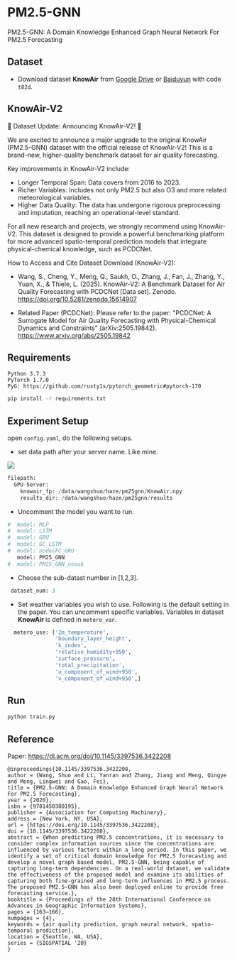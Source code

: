 # PM2.5-GNN

PM2.5-GNN: A Domain Knowledge Enhanced Graph Neural Network For PM2.5 Forecasting

## Dataset

- Download dataset **KnowAir** from [Google Drive](https://drive.google.com/open?id=1R6hS5VAgjJQ_wu8i5qoLjIxY0BG7RD1L) or [Baiduyun](https://pan.baidu.com/s/18D6Etl5Lm1E4vOLVrX0ZAw) with code `t82d`.

## KnowAir-V2

🚀 Dataset Update: Announcing KnowAir-V2! 🚀

We are excited to announce a major upgrade to the original KnowAir (PM2.5-GNN) dataset with the official release of KnowAir-V2! This is a brand-new, higher-quality benchmark dataset for air quality forecasting.

Key improvements in KnowAir-V2 include:
- Longer Temporal Span: Data covers from 2016 to 2023.
- Richer Variables: Includes not only PM2.5 but also O3 and more related meteorological variables.
- Higher Data Quality: The data has undergone rigorous preprocessing and imputation, reaching an operational-level standard.

For all new research and projects, we strongly recommend using KnowAir-V2. This dataset is designed to provide a powerful benchmarking platform for more advanced spatio-temporal prediction models that integrate physical-chemical knowledge, such as PCDCNet.

How to Access and Cite
Dataset Download (KnowAir-V2):

- Wang, S., Cheng, Y., Meng, Q., Saukh, O., Zhang, J., Fan, J., Zhang, Y., Yuan, X., & Thiele, L. (2025). KnowAir-V2: A Benchmark Dataset for Air Quality Forecasting with PCDCNet [Data set]. Zenodo. https://doi.org/10.5281/zenodo.15614907

- Related Paper (PCDCNet):
Please refer to the paper: "PCDCNet: A Surrogate Model for Air Quality Forecasting with Physical-Chemical Dynamics and Constraints" (arXiv:2505.19842). https://www.arxiv.org/abs/2505.19842

## Requirements

```
Python 3.7.3
PyTorch 1.7.0
PyG: https://github.com/rusty1s/pytorch_geometric#pytorch-170
```

```bash
pip install -r requirements.txt
```

## Experiment Setup

open `config.yaml`, do the following setups.

- set data path after your server name. Like mine.

![](https://tva1.sinaimg.cn/large/0081Kckwly1gjy8kojsfmj30i202g746.jpg)

```python
filepath:
  GPU-Server:
    knowair_fp: /data/wangshuo/haze/pm25gnn/KnowAir.npy
    results_dir: /data/wangshuo/haze/pm25gnn/results

```

- Uncomment the model you want to run.

```python
#  model: MLP
#  model: LSTM
#  model: GRU
#  model: GC_LSTM
#  model: nodesFC_GRU
   model: PM25_GNN
#  model: PM25_GNN_nosub
```

- Choose the sub-datast number in [1,2,3].

```python
 dataset_num: 3
```

- Set weather variables you wish to use. Following is the default setting in the paper. You can uncomment specific variables. Variables in dataset **KnowAir** is defined in `metero_var`.

```python
  metero_use: ['2m_temperature',
               'boundary_layer_height',
               'k_index',
               'relative_humidity+950',
               'surface_pressure',
               'total_precipitation',
               'u_component_of_wind+950',
               'v_component_of_wind+950',]

```

## Run

```bash
python train.py
```

## Reference

Paper: https://dl.acm.org/doi/10.1145/3397536.3422208

```
@inproceedings{10.1145/3397536.3422208,
author = {Wang, Shuo and Li, Yanran and Zhang, Jiang and Meng, Qingye and Meng, Lingwei and Gao, Fei},
title = {PM2.5-GNN: A Domain Knowledge Enhanced Graph Neural Network For PM2.5 Forecasting},
year = {2020},
isbn = {9781450380195},
publisher = {Association for Computing Machinery},
address = {New York, NY, USA},
url = {https://doi.org/10.1145/3397536.3422208},
doi = {10.1145/3397536.3422208},
abstract = {When predicting PM2.5 concentrations, it is necessary to consider complex information sources since the concentrations are influenced by various factors within a long period. In this paper, we identify a set of critical domain knowledge for PM2.5 forecasting and develop a novel graph based model, PM2.5-GNN, being capable of capturing long-term dependencies. On a real-world dataset, we validate the effectiveness of the proposed model and examine its abilities of capturing both fine-grained and long-term influences in PM2.5 process. The proposed PM2.5-GNN has also been deployed online to provide free forecasting service.},
booktitle = {Proceedings of the 28th International Conference on Advances in Geographic Information Systems},
pages = {163–166},
numpages = {4},
keywords = {air quality prediction, graph neural network, spatio-temporal prediction},
location = {Seattle, WA, USA},
series = {SIGSPATIAL '20}
}
```
